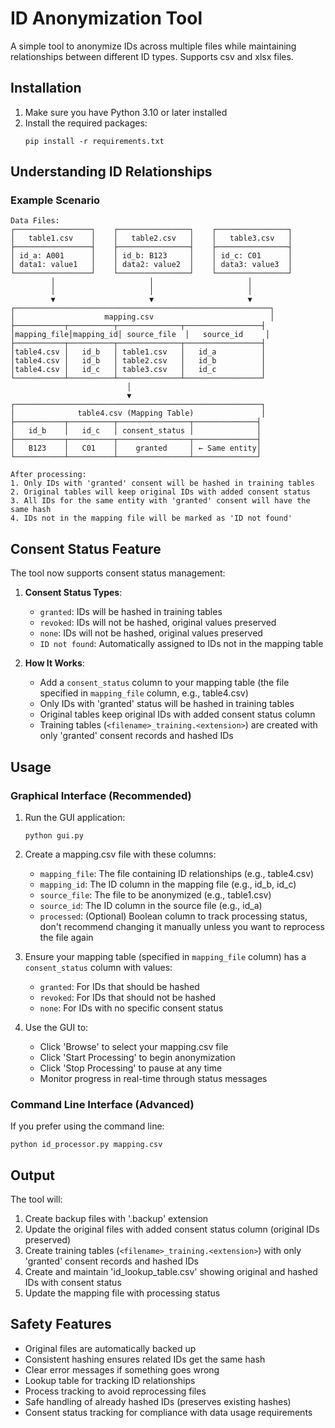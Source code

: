 # ID Anonymization Tool

A simple tool to anonymize IDs across multiple files while maintaining relationships between different ID types. Supports csv and xlsx files.

## Installation

1. Make sure you have Python 3.10 or later installed
2. Install the required packages:
   ```
   pip install -r requirements.txt
   ```

## Understanding ID Relationships

### Example Scenario
```
Data Files:
┌─────────────────┐    ┌────────────────┐    ┌────────────────┐
│   table1.csv    │    │   table2.csv   │    │   table3.csv   │
├─────────────────┤    ├────────────────┤    ├────────────────┤
│ id_a: A001      │    │ id_b: B123     │    │ id_c: C01      │
│ data1: value1   │    │ data2: value2  │    │ data3: value3  │
└─────────────────┘    └────────────────┘    └────────────────┘
         │                     │                     │
         │                     │                     │
         ▼                     ▼                     ▼
┌─────────────────────────────────────────────────────────┐
│                    mapping.csv                          │
├───────────┬──────────┬──────────────┬─────────────────┤
│mapping_file│mapping_id│ source_file  │   source_id     │
├───────────┬──────────┬──────────────┬─────────────────┤
│table4.csv │   id_b   │ table1.csv   │   id_a          │
│table4.csv │   id_b   │ table2.csv   │   id_b          │
│table4.csv │   id_c   │ table3.csv   │   id_c          │
└───────────┴──────────┴──────────────┴─────────────────┘
                          │
                          ▼
┌───────────────────────────────────────────────────────┐
│              table4.csv (Mapping Table)               │
├───────────┬──────────┬────────────────┬──────────────┤
│   id_b    │   id_c   │ consent_status │              │
├───────────┬──────────┬────────────────┬──────────────┤
│   B123    │   C01    │    granted     │ ← Same entity│
└───────────┴──────────┴────────────────┴──────────────┘

After processing:
1. Only IDs with 'granted' consent will be hashed in training tables
2. Original tables will keep original IDs with added consent status
3. All IDs for the same entity with 'granted' consent will have the same hash
4. IDs not in the mapping file will be marked as 'ID not found'
```

## Consent Status Feature

The tool now supports consent status management:

1. **Consent Status Types**:
   - `granted`: IDs will be hashed in training tables
   - `revoked`: IDs will not be hashed, original values preserved
   - `none`: IDs will not be hashed, original values preserved
   - `ID not found`: Automatically assigned to IDs not in the mapping table

2. **How It Works**:
   - Add a `consent_status` column to your mapping table (the file specified in `mapping_file` column, e.g., table4.csv)
   - Only IDs with 'granted' status will be hashed in training tables
   - Original tables keep original IDs with added consent status column
   - Training tables (`<filename>_training.<extension>`) are created with only 'granted' consent records and hashed IDs

## Usage

### Graphical Interface (Recommended)

1. Run the GUI application:
   ```
   python gui.py
   ```

2. Create a mapping.csv file with these columns:
   - `mapping_file`: The file containing ID relationships (e.g., table4.csv)
   - `mapping_id`: The ID column in the mapping file (e.g., id_b, id_c)
   - `source_file`: The file to be anonymized (e.g., table1.csv)
   - `source_id`: The ID column in the source file (e.g., id_a)
   - `processed`: (Optional) Boolean column to track processing status, don't recommend changing it manually unless you want to reprocess the file again

3. Ensure your mapping table (specified in `mapping_file` column) has a `consent_status` column with values:
   - `granted`: For IDs that should be hashed
   - `revoked`: For IDs that should not be hashed
   - `none`: For IDs with no specific consent status

4. Use the GUI to:
   - Click 'Browse' to select your mapping.csv file
   - Click 'Start Processing' to begin anonymization
   - Click 'Stop Processing' to pause at any time
   - Monitor progress in real-time through status messages

### Command Line Interface (Advanced)

If you prefer using the command line:
```
python id_processor.py mapping.csv
```

## Output

The tool will:
1. Create backup files with '.backup' extension
2. Update the original files with added consent status column (original IDs preserved)
3. Create training tables (`<filename>_training.<extension>`) with only 'granted' consent records and hashed IDs
4. Create and maintain 'id_lookup_table.csv' showing original and hashed IDs with consent status
5. Update the mapping file with processing status

## Safety Features

- Original files are automatically backed up
- Consistent hashing ensures related IDs get the same hash
- Clear error messages if something goes wrong
- Lookup table for tracking ID relationships
- Process tracking to avoid reprocessing files
- Safe handling of already hashed IDs (preserves existing hashes)
- Consent status tracking for compliance with data usage requirements


